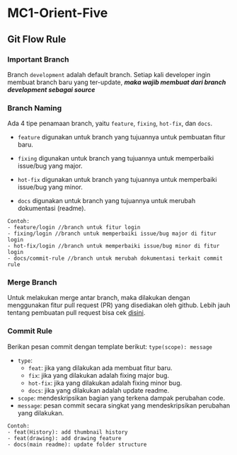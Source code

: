 # MC1-Orient-Five

## Git Flow Rule

### Important Branch

Branch `development` adalah default branch. Setiap kali developer ingin membuat branch baru yang ter-update, **_maka wajib membuat dari branch development sebagai source_**

### Branch Naming

Ada 4 tipe penamaan branch, yaitu `feature`, `fixing`, `hot-fix`, dan `docs`.

- `feature` digunakan untuk branch yang tujuannya untuk pembuatan fitur baru.

- `fixing` digunakan untuk branch yang tujuannya untuk memperbaiki issue/bug yang major.

- `hot-fix` digunakan untuk branch yang tujuannya untuk memperbaiki issue/bug yang minor.

- `docs` digunakan untuk branch yang tujuannya untuk merubah dokumentasi (readme).

```
Contoh:
- feature/login //branch untuk fitur login
- fixing/login //branch untuk memperbaiki issue/bug major di fitur login
- hot-fix/login //branch untuk memperbaiki issue/bug minor di fitur login
- docs/commit-rule //branch untuk merubah dokumentasi terkait commit rule
```

### Merge Branch

Untuk melakukan merge antar branch, maka dilakukan dengan menggunakan fitur pull request (PR) yang disediakan oleh github. Lebih jauh tentang pembuatan pull request bisa cek [disini](https://docs.github.com/en/pull-requests/collaborating-with-pull-requests/proposing-changes-to-your-work-with-pull-requests/creating-a-pull-request).

### Commit Rule

Berikan pesan commit dengan template berikut:
`type(scope): message`

- `type`:
  - `feat`: jika yang dilakukan ada membuat fitur baru.
  - `fix`: jika yang dilakukan adalah fixing major bug.
  - `hot-fix`: jika yang dilakukan adalah fixing minor bug.
  - `docs`: jika yang dilakukan adalah update readme.
- `scope`: mendeskripsikan bagian yang terkena dampak perubahan code.
- `message`: pesan commit secara singkat yang mendeskripsikan perubahan yang dilakukan.

```
Contoh:
- feat(History): add thumbnail history
- feat(drawing): add drawing feature
- docs(main readme): update folder structure
```
